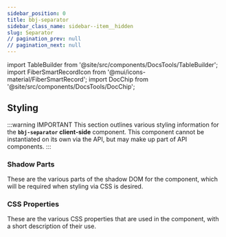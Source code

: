```yaml
---
sidebar_position: 0
title: bbj-separator
sidebar_class_name: sidebar--item__hidden
slug: Separator
// pagination_prev: null
// pagination_next: null
---
```


import TableBuilder from '@site/src/components/DocsTools/TableBuilder';
import FiberSmartRecordIcon from '@mui/icons-material/FiberSmartRecord';
import DocChip from '@site/src/components/DocsTools/DocChip';

<DocChip tooltipText="This component will render with a shadow DOM, an API built into the browser that facilitates encapsulation." label="Shadow" target="_blank" clickable={false} iconName='shadow' />

<DocChip tooltipText="The name of the web component that will render in the DOM." label="bbj-separator" clickable={false} iconName='code'/>

## Styling

:::warning IMPORTANT
This section outlines various styling information for the **`bbj-separator` client-side** component. This component cannot be instantiated on its own via the API, but may make up part of API components.
:::

### Shadow Parts
These are the various parts of the shadow DOM for the component, which will be required when styling via CSS is desired.
<TableBuilder tag='bbj-separator' table="parts"/>

### CSS Properties

  These are the various CSS properties that are used in the component, with a short description of their use.
  
  <TableBuilder tag='bbj-separator' table="properties"/>




